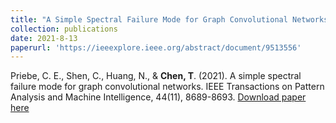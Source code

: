 ```yaml
---
title: "A Simple Spectral Failure Mode for Graph Convolutional Networks"
collection: publications
date: 2021-8-13
paperurl: 'https://ieeexplore.ieee.org/abstract/document/9513556'
---
```

Priebe, C. E., Shen, C., Huang, N., & **Chen, T**. (2021). A simple spectral failure mode for graph convolutional networks. IEEE Transactions on Pattern Analysis and Machine Intelligence, 44(11), 8689-8693.
[Download paper here](https://ieeexplore.ieee.org/abstract/document/9513556)
